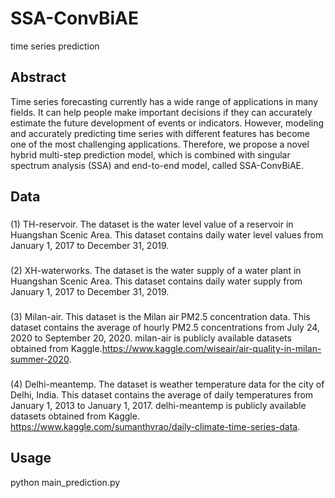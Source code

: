 # SSA-ConvBiAE
time series prediction
## Abstract
Time series forecasting currently has a wide range of applications in many fields. It can help people make important decisions if they can accurately estimate the future development of events or indicators. However, modeling and accurately predicting time series with different features has become one of the most challenging applications. Therefore, we propose a novel hybrid multi-step prediction model, which is combined with singular spectrum analysis (SSA) and end-to-end model, called SSA-ConvBiAE.


## Data

### 
(1) TH-reservoir. The dataset is the water level value of a reservoir in Huangshan Scenic Area. This dataset contains daily water level values from January 1, 2017 to December 31, 2019.
### 
(2) XH-waterworks. The dataset is the water supply of a water plant in Huangshan Scenic Area. This dataset contains daily water supply from January 1, 2017 to December 31, 2019.
### 
(3) Milan-air. This dataset is the Milan air PM2.5 concentration data. This dataset contains the average of hourly PM2.5 concentrations from July 24, 2020 to September 20, 2020. milan-air is publicly available datasets obtained from Kaggle.https://www.kaggle.com/wiseair/air-quality-in-milan-summer-2020.
### 
(4) Delhi-meantemp. The dataset is weather temperature data for the city of Delhi, India. This dataset contains the average of daily temperatures from January 1, 2013 to January 1, 2017. delhi-meantemp is publicly available datasets obtained from Kaggle. https://www.kaggle.com/sumanthvrao/daily-climate-time-series-data.



## Usage

python main_prediction.py

